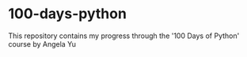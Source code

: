 # 100-days-python
This repository contains my progress through the '100 Days of Python' course by Angela Yu
